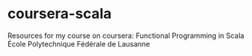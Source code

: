 # coursera-scalaResources for my course on coursera: Functional Programming in ScalaÉcole Polytechnique Fédérale de Lausanne